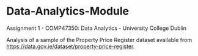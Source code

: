 # Data-Analytics-Module

Assignment 1 - COMP47350: Data Analytics - University College Dublin

Analysis of a sample of the Property Price Register dataset available from https://data.gov.ie/dataset/property-price-register. 
